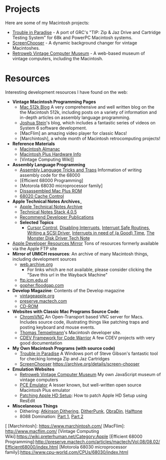 Projects
========

Here are some of my Macintosh projects:

* [Trouble in Paradise] - A port of GRC's "TIP: Zip & Jaz Drive and Cartridge Testing System" for 68k and PowerPC Macintosh systems.
* [ScreenChooser] - A dynamic background changer for vintage Macintoshes.
* [Retroweb Vintage Computer Museum] - A web-based museum of vintage computers, including the Macintosh.

Resources
=========

Interesting development resources I have found on the web:

* __Vintage Macintosh Programming Pages__
  * [Mac 512k Blog] A very comprehensive and well written blog on the the Macintosh 512k, including posts on a variety of information and in-depth articles on assembly language programming.
  * [Joshua Stein]'s blog, which includes a fantastic series of videos on System 6 software development.
  * [MacFlim] an amazing video player for classic Macs!
  * [Marchintosh], a whole month of Macintosh retrocomputing projects!
* __Reference Materials__
  * [Macintosh Almanac]
  * [Macintosh Plus Hardware Info]
  * [Vintage Computing Wiki]]
* __Assembly Language Programming__
  * [Assembly Language Tricks and Traps] Information of writing assembly code for the 68000
  * [Efficient 68000 Programming]
  * [Motorola 68030 microprocessor family]
  * [Dissassembled Mac Plus ROM]
  * [68020 Cache Control]
* __Apple Technical Notes Archives___
  * [Apple Technical Notes Archive]
  * [Technical Notes Stack 4.0.5]
  * [Recommend Developer Publications]
  * __Selected Topics__
    * [Cursor Control], [Disabling Interrupts], [Interrupt Safe Routines], [Writing a SCSI Driver], [Interrupts in need of (a Good) Time], [The Monster Disk Driver Tech Note]
* [Apple Developer Resources Mirror] Tons of resources formerly available via the Apple FTP site
* __Mirror of UMICH resources__: An archive of many Macintosh things, including development sources
  * [web.archive.org](https://web.archive.org/web/20211029121738/http://websites.umich.edu/~archive/mac)
     * For links which are not available, please consider clicking the "Save this url in the Wayback Machine"
  * [ftp.icm.edu.pl](http://ftp.icm.edu.pl/packages/umich/)
  * [gopher.floodgap.com](https://phroxy.net/gopher://gopher.floodgap.com/1/archive/umich-archive-mac)
* __Develop Magazine__: Contents of the Develop magazine
  * [vintageapple.org](https://vintageapple.org/develop)
  * [preserve.mactech.com](http://preserve.mactech.com/articles/develop/index.html)
  * [CD-ROM](https://archive.org/details/MacTechVol112)
* __Websites with Classic Mac Programs Source Code__:
  * [ChromiVNC] An Open-Transport based VNC server for Macs. Includes source code, illustrating things like patching traps and posting keyboard and mouse events.
  * [Thomas Tempelmann]'s Macintosh developer site.
  * [CDEV Framework for Code Warrior] A few CDEV projects with very good documentation
* __My Own Macintosh Programs (with source code)__
  * [Trouble in Paradise] A Windows port of Steve Gibson's fantastic tool for checking Iomega Zip and Jaz Cartridges
  * [ScreenChooser] https://archive.org/details/screen-chooser
* __Emulation Websites__
  * [Retroweb Vintage Computer Museum] My own JavaScript museum of vintage computers
  * [PCE Emulator] A lesser known, but well-written open source Macintosh Plus emulator
  * [Patching Apple HD Setup]: How to patch Apple HD Setup using ResEdit
* __Miscelaneous Things__
  * Dithering: [Atkinson Dithering], [DitherPunk], [ObraDin], [Halftone]
  * 8088 Domination: [Part 1](https://trixter.oldskool.org/2014/06/19/8088-domination-post-mortem-part-1/), [Part 2](https://trixter.oldskool.org/2014/06/20/8088-domination-post-mortem-conclusion/)

[Halftone]: https://tabreturn.github.io/code/processing/python/2019/02/09/processing.py_in_ten_lessons-6.3-_halftones.html
[Atkinson Dithering]: https://beyondloom.com/blog/dither.html
[ObraDin]: https://forums.tigsource.com/index.php?topic=40832.msg1363742#msg1363742
[DitherPunk]: https://surma.dev/things/ditherpunk/
[Patching Apple HD Setup]: http://www.euronet.nl/users/ernstoud/drvsetup.html
[Trouble in Paradise]: https://github.com/marciot/mac-tip
[ScreenChooser]: https://archive.org/details/screen-chooser
[Retroweb Vintage Computer Museum]: http://retroweb.maclab.org
[Thomas Tempelmann]: http://www.tempel.org/macdev/index.html
[Joshua Stein]: https://jcs.org/
[Apple Developer Resources Mirror]: https://staticky.com/mirrors/ftp.apple.com/developer/
[CDEV Framework for Code Warrior]: https://www.applefritter.com/node/13008
[ChromiVNC]: https://web.archive.org/web/20070209043056/http://www.chromatix.uklinux.net/vnc/
[Assembly Language Tricks and Traps]: http://www.easy68k.com/paulrsm/doc/trick68k.htm
[Mac 68000 Assembly Tutorial]: https://macgui.com/news/article.php?t=483
[Mac 512k Blog]: https://macgui.com/news/showcat.php?id=8
[PCE Emulator]: http://www.hampa.ch/pce/
[Macintosh Almanac]: http://www.mac.linux-m68k.org/devel/macalmanac.php
[Macintosh Plus Hardware Info]: http://www.mac.linux-m68k.org/devel/plushw.php
[Apple Technical Notes Archive]: https://web.archive.org/web/20160130203227/http://mirror.informatimago.com/next/developer.apple.com/technotes/
[Technical Notes Stack 4.0.5]: https://spinsidemacintosh.neocities.org/tn405.html
[Cursor Control]: hhttps://web.archive.org/web/20160131232950/http://mirror.informatimago.com/next/developer.apple.com/technotes/qd/qd_505.html
[Disabling Interrupts]: https://web.archive.org/web/20160131153835/http://mirror.informatimago.com/next/developer.apple.com/technotes/tn/tn1137.html
[Interrupt Safe Routines]: https://web.archive.org/web/20160131152819/http://mirror.informatimago.com/next/developer.apple.com/technotes/tn/tn1104.html
[Writing a SCSI Driver]: https://web.archive.org/web/20210417050724/http://mirror.informatimago.com/next/developer.apple.com/documentation/mac/Devices/Devices-154.html
[Interrupts in need of (a Good) Time]: https://web.archive.org/web/20160131232822/http://mirror.informatimago.com/next/developer.apple.com/technotes/tn/tn1033.html
[The Monster Disk Driver Tech Note]: https://web.archive.org/web/20210516095148/https://mirror.informatimago.com/next/developer.apple.com/technotes/tn/tn1189.html
[Dissassembled Mac Plus ROM]: https://www.bigmessowires.com/rom-adapter/plus-rom-listing.asm
[Recommend Developer Publications]: http://www.quinn.echidna.id.au/Quinn/WWW/RecommendedDTS.html
[68020 Cache Control]: https://web.archive.org/web/20220317183044/https://acorn.huininga.nl/pub/projects/CiscOS/_backgroundinfo/Datasheets/Cache%20programming.txt
[680x0 Cache Overview]:https://whdload.de/docs/en/cache.html
[
[Marchintosh]: https://www.marchintosh.com/
[MacFlim]: http://www.macflim.com/
[Vintage Computing Wiki]:https://wiki.preterhuman.net/Category:Apple
[Efficient 68000 Programming]:http://preserve.mactech.com/articles/mactech/Vol.08/08.02/Efficient68000/index.html
[Motorola 68030 microprocessor family]:https://www.cpu-world.com/CPUs/68030/index.html